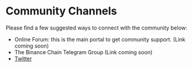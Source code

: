 # Community Channels

Please find a few suggested ways to connect with the community below:

- Online Forum: this is the main portal to get community support. (Link coming soon)
- The Binance Chain Telegram Group (Link coming soon)
- [Twitter](https://twitter.com/binance_dex)
